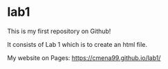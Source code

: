 # lab1

This is my first repository on Github!

It consists of Lab 1 which is to create an html file.

My website on Pages: https://cmena99.github.io/lab1/
